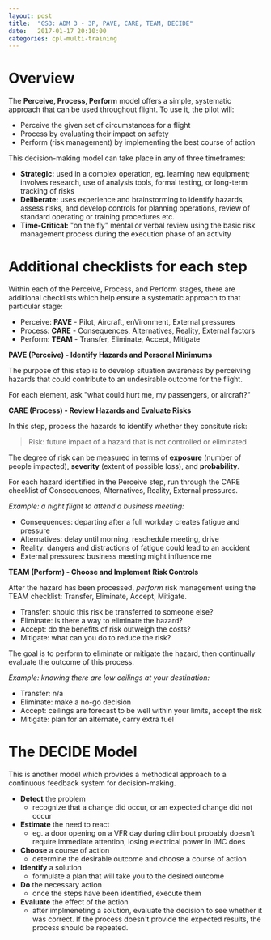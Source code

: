 ```yaml
---
layout: post
title:  "GS3: ADM 3 - 3P, PAVE, CARE, TEAM, DECIDE"
date:   2017-01-17 20:10:00
categories: cpl-multi-training
---
```


# Overview

The **Perceive, Process, Perform** model offers a simple, systematic approach
that can be used throughout flight. To use it, the pilot will:

 * Perceive the given set of circumstances for a flight
 * Process by evaluating their impact on safety
 * Perform (risk management) by implementing the best course of action

This decision-making model can take place in any of three timeframes:

 * **Strategic:** used in a complex operation, eg. learning new equipment;
   involves research, use of analysis tools, formal testing, or long-term
   tracking of risks
 * **Deliberate:** uses experience and brainstorming to identify hazards,
   assess risks, and develop controls for planning operations, review of
   standard operating or training procedures etc.
 * **Time-Critical:** "on the fly" mental or verbal review using the basic
   risk management process during the execution phase of an activity

# Additional checklists for each step

Within each of the Perceive, Process, and Perform stages, there are additional
checklists which help ensure a systematic approach to that particular stage:

 * Perceive: **PAVE** - Pilot, Aircraft, enVironment, External pressures
 * Process: **CARE** - Consequences, Alternatives, Reality, External factors
 * Perform: **TEAM** - Transfer, Eliminate, Accept, Mitigate

**PAVE (Perceive) - Identify Hazards and Personal Minimums**

The purpose of this step is to develop situation awareness by perceiving
hazards that could contribute to an undesirable outcome for the flight.

For each element, ask "what could hurt me, my passengers, or aircraft?"

**CARE (Process) - Review Hazards and Evaluate Risks**

In this step, process the hazards to identify whether they consitute risk:

 > Risk: future impact of a hazard that is not controlled or eliminated

The degree of risk can be measured in terms of **exposure** (number of
people impacted), **severity** (extent of possible loss), and **probability**.

For each hazard identified in the Perceive step, run through the CARE
checklist of Consequences, Alternatives, Reality, External pressures.

*Example: a night flight to attend a business meeting:*

 * Consequences: departing after a full workday creates fatigue and pressure
 * Alternatives: delay until morning, reschedule meeting, drive
 * Reality: dangers and distractions of fatigue could lead to an accident
 * External pressures: business meeting might influence me

**TEAM (Perform) - Choose and Implement Risk Controls**

After the hazard has been processed, *perform* risk management using the
TEAM checklist: Transfer, Eliminate, Accept, Mitigate.

 * Transfer: should this risk be transferred to someone else?
 * Eliminate: is there a way to eliminate the hazard?
 * Accept: do the benefits of risk outweigh the costs?
 * Mitigate: what can you do to reduce the risk?

The goal is to perform to eliminate or mitigate the hazard, then continually
evaluate the outcome of this process.

*Example: knowing there are low ceilings at your destination:*

 * Transfer: n/a
 * Eliminate: make a no-go decision
 * Accept: ceilings are forecast to be well within your limits, accept the risk
 * Mitigate: plan for an alternate, carry extra fuel

# The DECIDE Model

This is another model which provides a methodical approach to a continuous
feedback system for decision-making.

 * **Detect** the problem
   * recognize that a change did occur, or an expected change did not occur
 * **Estimate** the need to react
   * eg. a door opening on a VFR day during climbout probably doesn't require
     immediate attention, losing electrical power in IMC does
 * **Choose** a course of action
   * determine the desirable outcome and choose a course of action
 * **Identify** a solution
   * formulate a plan that will take you to the desired outcome
 * **Do** the necessary action
   * once the steps have been identified, execute them
 * **Evaluate** the effect of the action
   * after implmeneting a solution, evaluate the decision to see whether
     it was correct. If the process doesn't provide the expected results,
     the process should be repeated.
